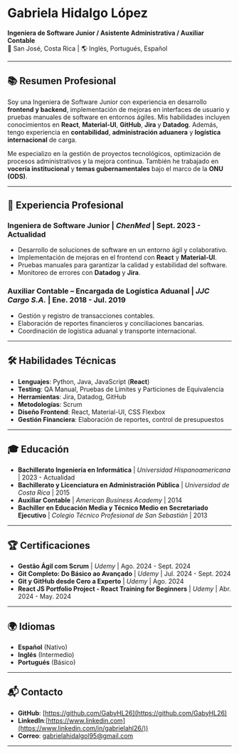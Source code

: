 # Gabriela Hidalgo López
**Ingeniera de Software Junior / Asistente Administrativa / Auxiliar Contable**  
📍 San José, Costa Rica | 🌎 Inglés, Portugués, Español

---

## 📚 Resumen Profesional
Soy una Ingeniera de Software Junior con experiencia en desarrollo **frontend y backend**, implementación de mejoras en interfaces de usuario y pruebas manuales de software en entornos ágiles. Mis habilidades incluyen conocimientos en **React**, **Material-UI**, **GitHub**, **Jira** y **Datadog**. Además, tengo experiencia en **contabilidad**, **administración aduanera** y **logística internacional** de carga.

Me especializo en la gestión de proyectos tecnológicos, optimización de procesos administrativos y la mejora continua. También he trabajado en **vocería institucional** y **temas gubernamentales** bajo el marco de la **ONU (ODS)**.

---

## 💼 Experiencia Profesional

### **Ingeniera de Software Junior** | *ChenMed* | **Sept. 2023 - Actualidad**
- Desarrollo de soluciones de software en un entorno ágil y colaborativo.
- Implementación de mejoras en el frontend con **React** y **Material-UI**.
- Pruebas manuales para garantizar la calidad y estabilidad del software.
- Monitoreo de errores con **Datadog** y **Jira**.

### **Auxiliar Contable – Encargada de Logística Aduanal** | *JJC Cargo S.A.* | **Ene. 2018 - Jul. 2019**
- Gestión y registro de transacciones contables.
- Elaboración de reportes financieros y conciliaciones bancarias.
- Coordinación de logística aduanal y transporte internacional.

---

## 🛠️ Habilidades Técnicas

- **Lenguajes**: Python, Java, JavaScript (**React**)
- **Testing**: QA Manual, Pruebas de Límites y Particiones de Equivalencia
- **Herramientas**: Jira, Datadog, GitHub
- **Metodologías**: Scrum
- **Diseño Frontend**: React, Material-UI, CSS Flexbox
- **Gestión Financiera**: Elaboración de reportes, control de presupuestos

---

## 🎓 Educación

- **Bachillerato Ingeniería en Informática** | *Universidad Hispanoamericana* | 2023 - Actualidad
- **Bachillerato y Licenciatura en Administración Pública** | *Universidad de Costa Rica* | 2015
- **Auxiliar Contable** | *American Business Academy* | 2014
- **Bachiller en Educación Media y Técnico Medio en Secretariado Ejecutivo** | *Colegio Técnico Profesional de San Sebastián* | 2013

---

## 🏆 Certificaciones

- **Gestão Ágil com Scrum** | *Udemy* | Ago. 2024 - Sept. 2024
- **Git Completo: Do Básico ao Avançado** | *Udemy* | Jul. 2024 - Sept. 2024
- **Git y GitHub desde Cero a Experto** | *Udemy* | Ago. 2024
- **React JS Portfolio Project - React Training for Beginners** | *Udemy* | Abr. 2024 - May. 2024

---

## 🌍 Idiomas
- **Español** (Nativo)
- **Inglés** (Intermedio)
- **Portugués** (Básico)

---

## 📬 Contacto
- **GitHub**: [https://github.com/GabyHL26](https://github.com/GabyHL26)
- **LinkedIn**:[https://www.linkedin.com](https://www.linkedin.com/in/gabrielahl26/)) 
- **Correo**: gabrielahidalgol95@gmail.com

---
